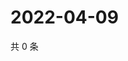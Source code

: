 # 2022-04-09

共 0 条

<!-- BEGIN WEIBO -->
<!-- 最后更新时间 Sat Apr 09 2022 10:14:07 GMT+0800 (China Standard Time) -->

<!-- END WEIBO -->
